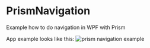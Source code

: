 # PrismNavigation
Example how to do navigation in WPF with Prism

App example looks like this:
![prism navigation example](https://user-images.githubusercontent.com/28594128/39088484-39b206b2-45b3-11e8-874d-d7d8669e898e.PNG)

